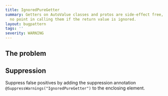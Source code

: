 ```yaml
---
title: IgnoredPureGetter
summary: Getters on AutoValue classes and protos are side-effect free, so there is
  no point in calling them if the return value is ignored.
layout: bugpattern
tags: ''
severity: WARNING
---
```


<!--
*** AUTO-GENERATED, DO NOT MODIFY ***
To make changes, edit the @BugPattern annotation or the explanation in docs/bugpattern.
-->


## The problem


## Suppression
Suppress false positives by adding the suppression annotation `@SuppressWarnings("IgnoredPureGetter")` to the enclosing element.
